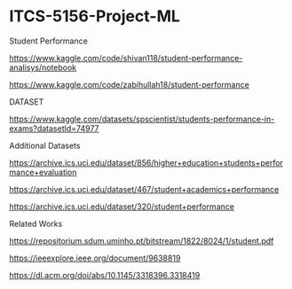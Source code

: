 # ITCS-5156-Project-ML

Student Performance

https://www.kaggle.com/code/shivan118/student-performance-analisys/notebook

https://www.kaggle.com/code/zabihullah18/student-performance

DATASET

https://www.kaggle.com/datasets/spscientist/students-performance-in-exams?datasetId=74977

Additional Datasets

https://archive.ics.uci.edu/dataset/856/higher+education+students+performance+evaluation

https://archive.ics.uci.edu/dataset/467/student+academics+performance

https://archive.ics.uci.edu/dataset/320/student+performance

Related Works

https://repositorium.sdum.uminho.pt/bitstream/1822/8024/1/student.pdf

https://ieeexplore.ieee.org/document/9638819

https://dl.acm.org/doi/abs/10.1145/3318396.3318419
